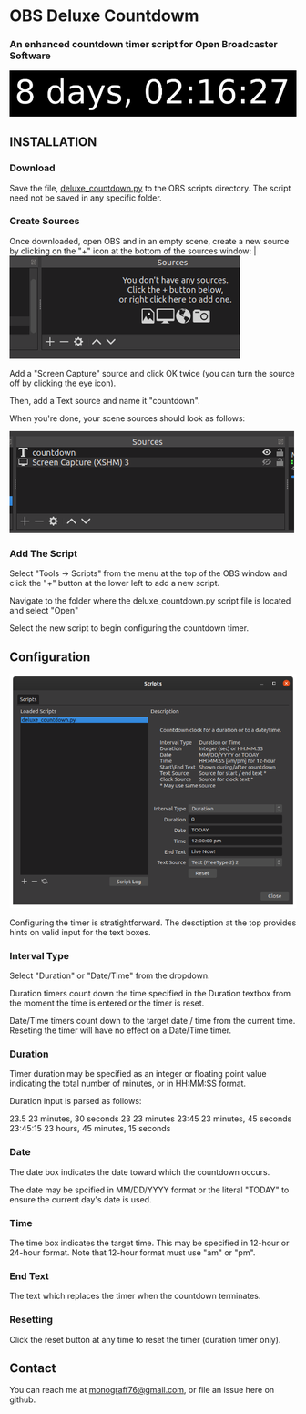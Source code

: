 # OBS Deluxe Countdowm
### An enhanced countdown timer script for Open Broadcaster Software
![](images/countdown_banner.png)
## INSTALLATION

### Download

Save the file, [deluxe_countdown.py](https://github.com/joelgraff/obs-deluxe-countdown/blob/master/deluxe_countdown.py) to the OBS scripts directory. The script need not be saved in any specific folder.

### Create Sources

Once downloaded, open OBS and in an empty scene, create a new source
by clicking on the "+" icon at the bottom of the sources window: | ![](images/obs_add_source.png)

Add a "Screen Capture" source and click OK twice (you can turn the source off by clicking the eye icon).

Then, add a Text source and name it "countdown".

When you're done, your scene sources should look as follows:

![](images/obs_countdown_sources.png)

### Add The Script

Select "Tools -> Scripts" from the menu at the top of the OBS window
and click the "+" button at the lower left to add a new script.

Navigate to the folder where the deluxe_countdown.py script file is located
and select "Open"

Select the new script to begin configuring the countdown timer.

## Configuration

![](images/obs_scripts_configure.png)

Configuring the timer is stratightforward.  The desctiption at the top
provides hints on valid input for the text boxes.

### Interval Type
Select "Duration" or "Date/Time" from the dropdown.

Duration timers count down the time specified in the Duration textbox
from the moment the time is entered or the timer is reset.

Date/Time timers count down to the target date / time from the current
time.  Reseting the timer will have no effect on a Date/Time timer.

### Duration
Timer duration may be specified as an integer or floating point value
indicating the total number of minutes, or in HH:MM:SS format.

Duration input is parsed as follows:

23.5        23 minutes, 30 seconds
23          23 minutes
23:45       23 minutes, 45 seconds
23:45:15    23 hours, 45 minutes, 15 seconds

### Date
The date box indicates the date toward which the countdown occurs.

The date may be spcified in MM/DD/YYYY format or the literal "TODAY"
to ensure the current day's date is used.

### Time
The time box indicates the target time.  This may be specified in
12-hour or 24-hour format.  Note that 12-hour format must use "am" or "pm".

### End Text
The text which replaces the timer when the countdown terminates.

### Resetting
Click the reset button at any time to reset the timer (duration timer only).

## Contact

You can reach me at monograff76@gmail.com, or file an issue here on github.
